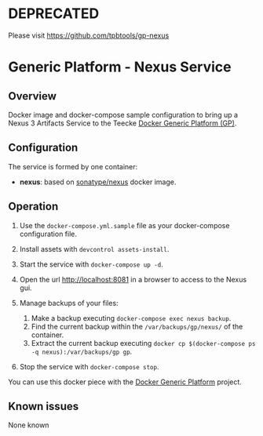 # DEPRECATED

Please visit https://github.com/tpbtools/gp-nexus

# Generic Platform - Nexus Service

## Overview

Docker image and docker-compose sample configuration to bring up a Nexus 3 Artifacts Service to the Teecke [Docker Generic Platform (GP)](https://github.com/teecke/docker-generic-platform).

## Configuration

The service is formed by one container:

- **nexus**: based on [sonatype/nexus](https://hub.docker.com/r/sonatype/nexus/) docker image.

## Operation

1. Use the `docker-compose.yml.sample` file as your docker-compose configuration file.

2. Install assets with `devcontrol assets-install`.

3. Start the service with `docker-compose up -d`.

4. Open the url <http://localhost:8081> in a browser to access to the Nexus gui.

5. Manage backups of your files:

   1. Make a backup executing `docker-compose exec nexus backup`.
   2. Find the current backup within the `/var/backups/gp/nexus/` of the container.
   3. Extract the current backup executing `docker cp $(docker-compose ps -q nexus):/var/backups/gp gp`.

6. Stop the service with `docker-compose stop`.

You can use this docker piece with the [Docker Generic Platform](https://github.com/teecke/docker-generic-platform) project.

## Known issues

None known
